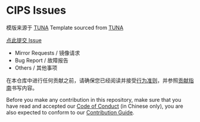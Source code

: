 # CIPS Issues

模版来源于 [TUNA](https://github.com/tuna/)
Template sourced from [TUNA](https://github.com/tuna/)

[点此提交 Issue](https://github.com/NYIST-CIPS/issues/issues/new/choose)

- Mirror Requests / 镜像请求
- Bug Report / 故障报告
- Others / 其他事项

在本仓库中进行任何贡献之前，请确保您已经阅读并接受[行为准则](https://github.com/NYIST-CIPS/issues/blob/master/CODE_OF_CONDUCT.md)，并参照[贡献指南](https://github.com/NYIST-CIPS/issues/blob/master/CONTRIBUTING.md)书写内容。

Before you make any contribution in this repository, make sure that you have read and accepted our [Code of Conduct](https://github.com/NYIST-CIPS/issues/blob/master/CODE_OF_CONDUCT.md) (in Chinese only), you are also expected to conform to our [Contribution Guide](https://github.com/NYIST-CIPS/issues/blob/master/CONTRIBUTING.md).
